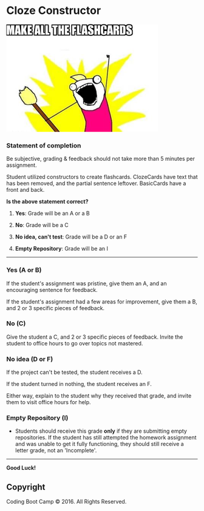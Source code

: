 # Cloze Constructor

![Flashcard Meme](images/flashcardsMeme.jpg)

### Statement of completion

Be subjective, grading & feedback should not take more than 5 minutes per assignment.

Student utilized constructors to create flashcards. ClozeCards have text that has been removed, and the partial sentence leftover. BasicCards have a front and back.

**Is the above statement correct?**

1. **Yes**: Grade will be an A or a B

2. **No**: Grade will be a C

3. **No idea, can't test**: Grade will be a D or an  F

4. **Empty Repository**: Grade will be an I

- - - 

### Yes (A or B)

If the student's assignment was pristine, give them an A, and an encouraging sentence for feedback.

If the student's assignment had a few areas for improvement, give them a B, and 2 or 3 specific pieces of feedback.

### No (C)

Give the student a C, and 2 or 3 specific pieces of feedback. Invite the student to office hours to go over topics not mastered.

### No idea (D or F)

If the project can't be tested, the student receives a D.

If the student turned in nothing, the student receives an F.

Either way, explain to the student why they received that grade, and invite them to visit office hours for help.

### Empty Repository (I)

* Students should receive this grade **only** if they are submitting empty repositories. If the student has still attempted the homework assignment and was unable to get it fully functioning, they should still receive a letter grade, not an 'Incomplete'.

- - - 

**Good Luck!**

## Copyright

Coding Boot Camp © 2016. All Rights Reserved.

